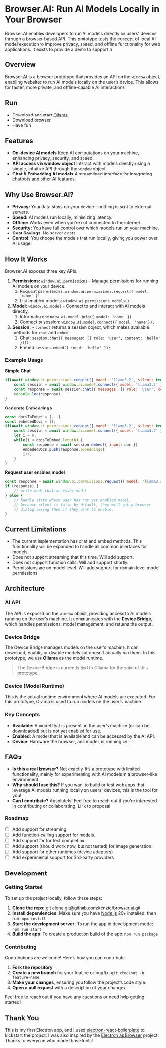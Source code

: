 # Browser.AI: Run AI Models Locally in Your Browser

Browser.AI enables developers to run AI models directly on users' devices through a browser-based API. This prototype tests the concept of local AI model execution to improve privacy, speed, and offline functionality for web applications. It exists to provide a demo to support a

## Overview
Browser.AI is a browser prototype that provides an API on the `window` object, enabling websites to run AI models locally on the user’s device. This allows for faster, more private, and offline-capable AI interactions.

## Run
- Download and start [Ollama](https://ollama.com/download).
- Download browser
- Have fun

## Features
- **On-device AI models**
    Keep AI computations on your machine, enhancing privacy, security, and speed.
- **API access via window object**
    Interact with models directly using a simple, intuitive API through the `window` object.
- **Chat & Embedding AI models**
    A streamlined interface for integrating chatbots and other AI features.

## Why Use Browser.AI?
- **Privacy:** Your data stays on your device—nothing is sent to external servers.
- **Speed:** AI models run locally, minimizing latency.
- **Offline:** Works even when you’re not connected to the internet.
- **Security:** You have full control over which models run on your machine.
- **Cost Savings:** No server costs.
- **Control:** You choose the models that run locally, giving you power over AI usage.

## How It Works
Browser.AI exposes three key APIs:
1. **Permissions:** `window.ai.permissions`  - Manage permissions for running AI models on your device.
	1. Request permissions: `window.ai.permissions.request({ model: 'name' })`
	2. List enabled models: `window.ai.permissions.models()`
2. **Model:** `window.ai.model`  - Connect to and interact with AI models directly.
	1. Information: `window.ai.model.info({ model: 'name' })`
	2. Connect to session: `window.ai.model.connect({ model: 'name'});`
3. **Session:** - `connect` returns a session object, which makes available methods for `chat` and `embed`
	1. Chat: `session.chat({ messages: [{ role: 'user', content: 'hello' }]});`
	2. Embed `session.embed({ input: 'hello' });`

### Example Usage

**Simple Chat**
```js
if(await window.ai.permissions.request({ model: 'llama3.2', silent: true })) {
	const session = await window.ai.model.connect({ model: 'llama3.2' });
	const response = await session.chat({ messages: [{ role: 'user', content: 'hello' }] })
	console.log(response)
}
```
**Generate Embeddings**
```js
const docsToEmbed = [...]
const embededDocs = [];
if(await window.ai.permissions.request({ model: 'llama3.2', silent: true })) {
	const session = await window.ai.model.connect({ model: 'llama3.2' });
	let i = 0;
	while(i < docsToEmbed.length) {
		const response = await session.embed({ input: doc })
		embededDocs.push(response.embeddings)
		i++;
	}
}
```
**Request user enables model**
```js
const response = await window.ai.permissions.request({ model: 'llama3.2' })
if (response) {
	// write code that accesses model
} else {
	// handle state where user has not yet enabled model.
	// because silent is false by default, they will get a browser
	// dialog asking them if they want to enable.
}
```

## Current Limitations
- The current implementation has chat and embed methods. This functionality will be expanded to handle all common interfaces for models.
- Does not support streaming that this time. Will add support.
- Does not support function calls. Will add support shortly.
- Permissions are on model level. Will add support for domain level model permissions.

## Architecture

### AI API
The API is exposed on the `window` object, providing access to AI models running on the user’s machine. It communicates with the **Device Bridge**, which handles permissions, model management, and returns the output.

### Device Bridge
The Device Bridge manages models on the user’s machine. It can download, enable, or disable models but doesn’t actually run them. In this prototype, we use **Ollama** as the model runtime.
> The Device Bridge is currently tied to Ollama for the sake of this prototype.

### Device (Model Runtime)
This is the actual runtime environment where AI models are executed. For this prototype, Ollama is used to run models on the user’s machine.

### Key Concepts
- **Available**: A model that is present on the user’s machine (or can be downloaded) but is not yet enabled for use.
- **Enabled**: A model that is available and can be accessed by the AI API.
- **Device**: Hardware the browser, and model, is running on.

## FAQs

- **Is this a real browser?**
    Not exactly. It’s a prototype with limited functionality, mainly for experimenting with AI models in a browser-like environment.
- **Why should I use this?**
    If you want to build or test web apps that leverage AI models running locally on users' devices, this is the tool for you!
- **Can I contribute?**
    Absolutely! Feel free to reach out if you’re interested in contributing or collaborating. Link to proposal

### Roadmap
- [ ] Add support for streaming.
- [ ] Add function-calling support for models.
- [ ] Add support for for text completion.
- [ ] Add support (should work now, but not tested) for image generation.
- [ ] Add support for other runtimes (device adapters)
- [ ] Add experimental support for 3rd-party providers

## Development

### Getting Started

To set up the project locally, follow these steps:

1. **Clone the repo:** git clone git@github.com:kenzic/browser.ai.git
2. **Install dependencies:** Make sure you have [Node.js](https://nodejs.org/) 20+ installed, then run: `npm install`
3. **Start the development server:** To run the app in development mode: `npm run start`
4. **Build the app:** To create a production build of the app: `npm run package`

### Contributing

Contributions are welcome! Here’s how you can contribute:

1. **Fork the repository**
2. **Create a new branch** for your feature or bugfix: `git checkout -b feature-name`
3. **Make your changes**, ensuring you follow the project’s code style.
4. **Open a pull request** with a description of your changes.

Feel free to reach out if you have any questions or need help getting started!

## Thank You

This is my first Electron app, and I used [electron-react-boilerplate](https://electron-react-boilerplate.js.org/) to kickstart the project. I was also inspired by the [Electron as Browser](https://github.com/hulufei/electron-as-browser) project. Thanks to everyone who made those tools!

